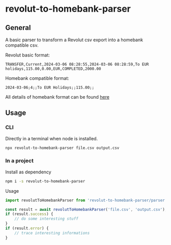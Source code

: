# revolut-to-homebank-parser

## General
A basic parser to transform a Revolut csv export into a homebank compatible csv.

Revolut basic format:
```csv
TRANSFER,Current,2024-03-06 08:28:55,2024-03-06 08:28:59,To EUR holidays,115.00,0.00,EUR,COMPLETED,2000.00
```

Homebank compatible format:
```csv
2024-03-06;4;;To EUR Holidays;;115.00;;
```

All details of homebank format can be found [here](http://homebank.free.fr/help/misc-csvformat.html)

## Usage

### CLI

Directly in a terminal when node is installed.
```bash
npx revolut-to-homebank-parser file.csv output.csv
```

### In a project
Install as dependency
```bash
npm i -s revolut-to-homebank-parser
```

Usage
```javascript
import revolutToHomebankParser from 'revolut-to-homebank-parser/parser';

const result = await revolutToHomebankParser('file.csv', 'output.csv');
if (result.success) {
    // do some interesting stuff
}
if (result.error) {
    // trace interesting informations
}
```